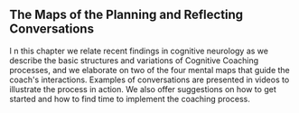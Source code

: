 ## The Maps of the Planning and Reflecting Conversations

I n this chapter we relate recent findings in cognitive neurology as we describe the basic structures and variations of Cognitive Coaching processes, and we elaborate on two of the four mental maps that guide the coach's interactions. Examples of conversations are presented in videos to illustrate the process in action. We also offer suggestions on how to get started and how to find time to implement the coaching process.
